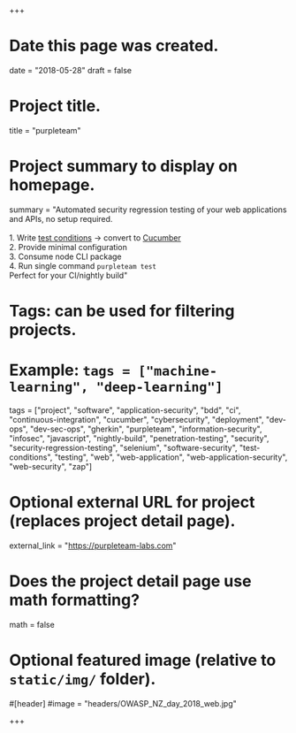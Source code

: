 +++
# Date this page was created.
date = "2018-05-28"
draft = false

# Project title.
title = "purpleteam"

# Project summary to display on homepage.
summary = "Automated security regression testing of your web applications and APIs, no setup required.<br><br>1. Write [test conditions](https://f0.holisticinfosecforwebdevelopers.com/chap06.html#process-and-practises-agile-development-and-practices-evil-test-conditions) -> convert to [Cucumber](https://cucumber.io/)<br>2. Provide minimal configuration<br>3. Consume node CLI package<br>4. Run single command `purpleteam test`<br>Perfect for your CI/nightly build"

# Tags: can be used for filtering projects.
# Example: `tags = ["machine-learning", "deep-learning"]`
tags = ["project", "software", "application-security", "bdd", "ci", "continuous-integration", "cucumber", "cybersecurity", "deployment", "dev-ops", "dev-sec-ops", "gherkin", "purpleteam", "information-security", "infosec", "javascript", "nightly-build", "penetration-testing", "security", "security-regression-testing", "selenium", "software-security", "test-conditions", "testing", "web", "web-application", "web-application-security", "web-security", "zap"]

# Optional external URL for project (replaces project detail page).
external_link = "https://purpleteam-labs.com"

# Does the project detail page use math formatting?
math = false

# Optional featured image (relative to `static/img/` folder).
#[header]
#image = "headers/OWASP_NZ_day_2018_web.jpg"

+++

